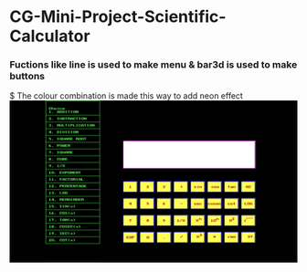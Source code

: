 # CG-Mini-Project-Scientific-Calculator
### Fuctions like line is used to make menu & bar3d is used to make buttons
$ The colour combination is made this way to add neon effect
<br>
<img src="Cg mini project.jpeg"> 
